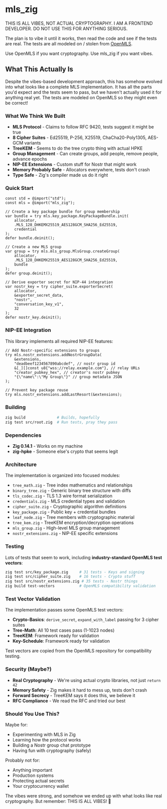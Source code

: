 # mls_zig

THIS IS ALL VIBES, NOT ACTUAL CRYPTOGRAPHY. I AM A FRONTEND DEVELOPER. DO NOT USE THIS FOR ANYTHING SERIOUS.

The plan is to vibe it until it works, then read the code and see if the tests are real. The tests are all modeled on / stolen from [OpenMLS](https://github.com/openmls/openmls/).

Use OpenMLS if you want cryptography. Use mls_zig if you want vibes.

## What This Actually Is

Despite the vibes-based development approach, this has somehow evolved into what looks like a complete MLS implementation. It has all the parts you'd expect and the tests seem to pass, but we haven't actually used it for anything real yet. The tests are modeled on OpenMLS so they might even be correct!

### What We Think We Built

- **MLS Protocol** - Claims to follow RFC 9420, tests suggest it might be true
- **8 Cipher Suites** - Ed25519, P-256, X25519, ChaCha20-Poly1305, AES-GCM variants  
- **TreeKEM** - Seems to do the tree crypto thing with actual HPKE
- **Group Management** - Can create groups, add people, remove people, advance epochs
- **NIP-EE Extensions** - Custom stuff for Nostr that might work
- **Memory Probably Safe** - Allocators everywhere, tests don't crash
- **Type Safe** - Zig's compiler made us do it right

### Quick Start

```zig
const std = @import("std");
const mls = @import("mls_zig");

// Create a key package bundle for group membership
var bundle = try mls.key_package.KeyPackageBundle.init(
    allocator,
    .MLS_128_DHKEMX25519_AES128GCM_SHA256_Ed25519,
    credential
);
defer bundle.deinit();

// Create a new MLS group
var group = try mls.mls_group.MlsGroup.createGroup(
    allocator,
    .MLS_128_DHKEMX25519_AES128GCM_SHA256_Ed25519,
    bundle
);
defer group.deinit();

// Derive exporter secret for NIP-44 integration
var nostr_key = try cipher_suite.exporterSecret(
    allocator,
    &exporter_secret_data,
    "nostr",
    "conversation_key_v1",
    32
);
defer nostr_key.deinit();
```

### NIP-EE Integration

This library implements all required NIP-EE features:

```zig
// Add Nostr-specific extensions to groups
try mls.nostr_extensions.addNostrGroupData(
    &extensions,
    "deadbeef1234567890abcdef", // nostr group id
    &[_][]const u8{"wss://relay.example.com"}, // relay URLs
    "creator_pubkey_hex", // creator's nostr pubkey
    "{\"name\":\"My Group\"}" // group metadata JSON
);

// Prevent key package reuse
try mls.nostr_extensions.addLastResort(&extensions);
```

### Building

```bash
zig build              # Builds, hopefully
zig test src/root.zig  # Run tests, pray they pass
```

### Dependencies

- **Zig 0.14.1** - Works on my machine
- **zig-hpke** - Someone else's crypto that seems legit

### Architecture

The implementation is organized into focused modules:

- `tree_math.zig` - Tree index mathematics and relationships
- `binary_tree.zig` - Generic binary tree structure with diffs
- `tls_codec.zig` - TLS 1.3 wire format serialization
- `credentials.zig` - MLS credential types and validation
- `cipher_suite.zig` - Cryptographic algorithm definitions
- `key_package.zig` - Public key + credential bundles
- `leaf_node.zig` - Tree members with cryptographic material
- `tree_kem.zig` - TreeKEM encryption/decryption operations
- `mls_group.zig` - High-level MLS group management
- `nostr_extensions.zig` - NIP-EE specific extensions

### Testing

Lots of tests that seem to work, including **industry-standard OpenMLS test vectors**:

```bash
zig test src/key_package.zig     # 31 tests - Keys and signing
zig test src/cipher_suite.zig    # 16 tests - Crypto stuff  
zig test src/nostr_extensions.zig # 35 tests - Nostr things
zig build test-vectors           # OpenMLS compatibility validation
```

### Test Vector Validation

The implementation passes some OpenMLS test vectors:

- **Crypto-Basics**: `derive_secret`, `expand_with_label` passing for 3 cipher suites
- **Tree-Math**: All 10 test cases pass (1-1023 nodes)  
- **TreeKEM**: Framework ready for validation
- **Key-Schedule**: Framework ready for validation

Test vectors are copied from the OpenMLS repository for compatibility testing.

### Security (Maybe?)

- **Real Cryptography** - We're using actual crypto libraries, not just `return 42`
- **Memory Safety** - Zig makes it hard to mess up, tests don't crash
- **Forward Secrecy** - TreeKEM says it does this, we believe it
- **RFC Compliance** - We read the RFC and tried our best

### Should You Use This?

Maybe for:
- Experimenting with MLS in Zig
- Learning how the protocol works
- Building a Nostr group chat prototype
- Having fun with cryptography (safely)

Probably not for:
- Anything important
- Production systems
- Protecting actual secrets
- Your cryptocurrency wallet

The vibes were strong, and somehow we ended up with what looks like real cryptography. But remember: THIS IS ALL VIBES! 🎉